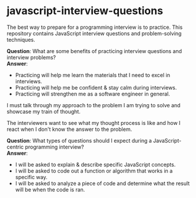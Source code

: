 # javascript-interview-questions  

The best way to prepare for a programming interview is to practice. This repository contains JavaScript interview questions and problem-solving techniques. 

**Question**: What are some benefits of practicing interview questions and interview problems?  
**Answer**:  
* Practicing will help me learn the materials that I need to excel in interviews. 
* Practicing will help me be confident & stay calm during interviews.
* Practicing will strengthen me as a software engineer in general. 

I must talk through my approach to the problem I am trying to solve and showcase my train of thought.  

The interviewers want to see what my thought process is like and how I react when I don't know the answer to the problem. 

**Question**: What types of questions should I expect during a JavaScript-centric programming interview?  
**Answer**:  
* I will be asked to explain & describe specific JavaScript concepts.
* I will be asked to code out a function or algorithm that works in a specific way.
* I will be asked to analyze a piece of code and determine what the result will be when the code is ran.

